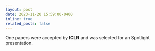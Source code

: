 ```yaml
---
layout: post
date: 2023-11-20 15:59:00-0400
inline: true
related_posts: false
---
```


One papers were accepted by **ICLR** and was selected for an Spotlight presentation.